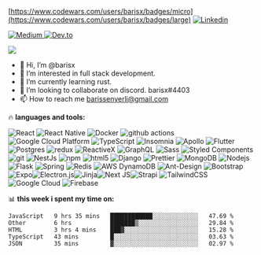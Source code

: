 [https://www.codewars.com/users/barisx/badges/micro](https://www.codewars.com/users/barisx/badges/large)
<a href="https://linkedin.barisx.com/">
  <img alt="Linkedin" src="https://img.shields.io/badge/LinkedIn-0077B5?style=for-the-badge&logo=linkedin&logoColor=white" />
</a>

<a href="https://medium.barisx.com/">
  <img alt="Medium" src="https://img.shields.io/badge/Medium-12100E?style=for-the-badge&logo=medium&logoColor=white" />
</a>

<a href="https://www.dev.to/barisx">
  <img alt="Dev.to" src="https://img.shields.io/badge/dev.to-0A0A0A?style=for-the-badge&logo=devdotto&logoColor=white" />
</a>

![](https://komarev.com/ghpvc/?username=barisx)
<!-- ![](https://visitor-badge.glitch.me/badge?page_id=barisx.barisx) -->


- 👋 Hi, I’m @barisx
- 👀 I’m interested in full stack development.
- 🌱 I’m currently learning rust.
- 💞️ I’m looking to collaborate on discord. barisx#4403
- 📫 How to reach me barissenyerli@gmail.com

🔥 **languages and tools:**

<p>
  <img alt="React" src="https://img.shields.io/badge/-React-45b8d8?style=flat-square&logo=react&logoColor=white" />
  <img alt="React Native" src="https://img.shields.io/badge/-React_Native-8DD6F9?style=flat-square&logo=react&logoColor=white" /> 
  <img alt="Docker" src="https://img.shields.io/badge/-Docker-46a2f1?style=flat-square&logo=docker&logoColor=white" />
  <img alt="github actions" src="https://img.shields.io/badge/-Github_Actions-2088FF?style=flat-square&logo=github-actions&logoColor=white" />
  <img alt="Google Cloud Platform" src="https://img.shields.io/badge/-Google_Cloud_Platform-1a73e8?style=flat-square&logo=google-cloud&logoColor=white" />
  <img alt="TypeScript" src="https://img.shields.io/badge/-TypeScript-007ACC?style=flat-square&logo=typescript&logoColor=white" />
  <img alt="Insomnia" src="https://img.shields.io/badge/-Insomnia-5849BE?style=flat-square&logo=insomnia&logoColor=white" />
  <img alt="Apollo" src="https://img.shields.io/badge/-Apollo%20GraphQL-311C87?style=flat-square&logo=apollo-graphql&logoColor=white" /> <!--  #311C87 -->
  <img alt="Flutter" src="https://img.shields.io/badge/Flutter-3615CC.svg?style=flat-square&logo=flutter&logoColor=white" />  
  <!--  #236DB33F -->
  <!--  #3615CC -->
  <!--  #430098 -->
  <img alt="Postgres" src="https://img.shields.io/badge/-Postgres-430098?style=flat-square&logo=Postgres&logoColor=white" />
  <img alt="redux" src="https://img.shields.io/badge/-Redux-764ABC?style=flat-square&logo=redux&logoColor=white" />
  <img alt="ReactiveX" src="https://img.shields.io/badge/-RxJs-B7178C?style=flat-square&logo=reactivex&logoColor=white" />
  <img alt="GraphQL" src="https://img.shields.io/badge/-GraphQL-E10098?style=flat-square&logo=graphql&logoColor=white" />
  <img alt="Sass" src="https://img.shields.io/badge/-Sass-CC6699?style=flat-square&logo=sass&logoColor=white" /> <!-- #CC6699  -->
  <img alt="Styled Components" src="https://img.shields.io/badge/-Styled_Components-db7092?style=flat-square&logo=styled-components&logoColor=white" />
  <img alt="git" src="https://img.shields.io/badge/-Git-F05032?style=flat-square&logo=git&logoColor=white" />
  <img alt="NestJs" src="https://img.shields.io/badge/-NestJs-ea2845?style=flat-square&logo=nestjs&logoColor=white" />
  <img alt="npm" src="https://img.shields.io/badge/-NPM-CB3837?style=flat-square&logo=npm&logoColor=white" />
  <img alt="html5" src="https://img.shields.io/badge/-HTML5-E34F26?style=flat-square&logo=html5&logoColor=white" />
  <img alt="Django" src="https://img.shields.io/badge/-Django-EC4A3F?style=flat-square&logo=Django&logoColor=white" />
  <img alt="Prettier" src="https://img.shields.io/badge/-Prettier-F7B93E?style=flat-square&logo=prettier&logoColor=white" />
  <img alt="MongoDB" src="https://img.shields.io/badge/-MongoDB-13aa52?style=flat-square&logo=mongodb&logoColor=white" />
  <img alt="Nodejs" src="https://img.shields.io/badge/-Nodejs-43853d?style=flat-square&logo=Node.js&logoColor=white" />
  <img alt="Flask" src="https://img.shields.io/badge/-Flask-43853d?style=flat-square&logo=Flask&logoColor=white" />
  <img alt="Spring" src="https://img.shields.io/badge/Spring-%03DDB3.svg?style=flat-square&logo=spring&logoColor=black" />
  <img alt="Redis" src="https://img.shields.io/badge/redis-%23DD0031.svg?style=flat-square&logo=redis&logoColor=white" />
  <img alt="AWS DynamoDB" src="https://img.shields.io/badge/Amazon%20DynamoDB-4053D6?style=flat-square&logo=Amazon%20DynamoDB&logoColor=white" />
<img alt="Ant-Design" src="https://img.shields.io/badge/AntDesign-0170FE?style=flat-square&logo=ant-design&logoColor=white" />
<img alt="Bootstrap" src="https://img.shields.io/badge/bootstrap-563D7C.svg?style=flat-square&logo=bootstrap&logoColor=white" />
  <img alt="Expo" src="https://img.shields.io/badge/expo-1C1E24?style=flat-square&logo=expo&logoColor=#D04A37" /><img alt="Electron.js" src="https://img.shields.io/badge/Electron-191970?style=flat-square&logo=Electron&logoColor=white" /><img alt="Jinja" src="https://img.shields.io/badge/jinja-white.svg?style=flat-square&logo=jinja&logoColor=black" /><img alt="Next JS" src="https://img.shields.io/badge/Next-black?style=flat-square&logo=next.js&logoColor=white" /><img alt="Strapi" src="https://img.shields.io/badge/strapi-2E7EEA.svg?style=flat-square&logo=strapi&logoColor=white" />
<img alt="TailwindCSS" src="https://img.shields.io/badge/tailwindcss-38B2AC.svg?style=flat-square&logo=tailwind-css&logoColor=white" />
  <!--  #03DDB3 -->
  <!--  #03FDB3 -->
  <!--  #74FF93 -->

  <img alt="Google Cloud" src="https://img.shields.io/badge/-Google_Cloud-%03FDB3?style=flat-square&logo=google-cloud&logoColor=blue" />
  <img alt="Firebase" src="https://img.shields.io/badge/Firebase-74FF93?style=flat-square&logo=firebase&logoColor=orange" />

</p>

📊 **this week i spent my time on:**

<!--START_SECTION:waka-->

```text
JavaScript   9 hrs 35 mins   ████████████░░░░░░░░░░░░░   47.69 %
Other        6 hrs           ███████▒░░░░░░░░░░░░░░░░░   29.84 %
HTML         3 hrs 4 mins    ███▓░░░░░░░░░░░░░░░░░░░░░   15.28 %
TypeScript   43 mins         █░░░░░░░░░░░░░░░░░░░░░░░░   03.63 %
JSON         35 mins         ▓░░░░░░░░░░░░░░░░░░░░░░░░   02.97 %
```

<!--END_SECTION:waka-->

<!-- [![](https://github-readme-stats.vercel.app/api/top-langs/?username=barisx&theme=blue-green)](https://github.com/barisx) -->

<!---
barisx/barisx is a ✨ special ✨ repository because its `README.md` (this file) appears on your GitHub profile.
You can click the Preview link to take a look at your changes.
--->

